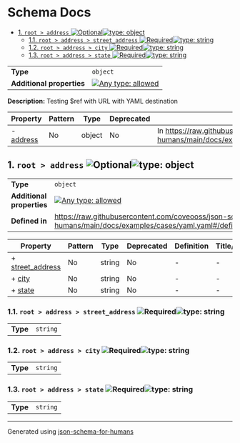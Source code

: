 # Schema Docs

- [1. `root > address` ![Optional](https://img.shields.io/badge/Optional-yellow)![type: object](https://img.shields.io/badge/type-object-c44e52)](#address)
  - [1.1. `root > address > street_address` ![Required](https://img.shields.io/badge/Required-blue)![type: string](https://img.shields.io/badge/type-string-4c72b0)](#address_street_address)
  - [1.2. `root > address > city` ![Required](https://img.shields.io/badge/Required-blue)![type: string](https://img.shields.io/badge/type-string-4c72b0)](#address_city)
  - [1.3. `root > address > state` ![Required](https://img.shields.io/badge/Required-blue)![type: string](https://img.shields.io/badge/type-string-4c72b0)](#address_state)

|                           |                                                                                                                                   |
| ------------------------- | --------------------------------------------------------------------------------------------------------------------------------- |
| **Type**                  | `object`                                                                                                                          |
| **Additional properties** | [![Any type: allowed](https://img.shields.io/badge/Any%20type-allowed-green)](# "Additional Properties of any type are allowed.") |

**Description:** Testing $ref with URL with YAML destination

| Property               | Pattern | Type   | Deprecated | Definition                                                                                                                   | Title/Description |
| ---------------------- | ------- | ------ | ---------- | ---------------------------------------------------------------------------------------------------------------------------- | ----------------- |
| - [address](#address ) | No      | object | No         | In https://raw.githubusercontent.com/coveooss/json-schema-for-humans/main/docs/examples/cases/yaml.yaml#/definitions/address | -                 |

## <a name="address"></a>1. `root > address` ![Optional](https://img.shields.io/badge/Optional-yellow)![type: object](https://img.shields.io/badge/type-object-c44e52)

|                           |                                                                                                                                   |
| ------------------------- | --------------------------------------------------------------------------------------------------------------------------------- |
| **Type**                  | `object`                                                                                                                          |
| **Additional properties** | [![Any type: allowed](https://img.shields.io/badge/Any%20type-allowed-green)](# "Additional Properties of any type are allowed.") |
| **Defined in**            | https://raw.githubusercontent.com/coveooss/json-schema-for-humans/main/docs/examples/cases/yaml.yaml#/definitions/address         |

| Property                                     | Pattern | Type   | Deprecated | Definition | Title/Description |
| -------------------------------------------- | ------- | ------ | ---------- | ---------- | ----------------- |
| + [street_address](#address_street_address ) | No      | string | No         | -          | -                 |
| + [city](#address_city )                     | No      | string | No         | -          | -                 |
| + [state](#address_state )                   | No      | string | No         | -          | -                 |

### <a name="address_street_address"></a>1.1. `root > address > street_address` ![Required](https://img.shields.io/badge/Required-blue)![type: string](https://img.shields.io/badge/type-string-4c72b0)

|          |          |
| -------- | -------- |
| **Type** | `string` |

### <a name="address_city"></a>1.2. `root > address > city` ![Required](https://img.shields.io/badge/Required-blue)![type: string](https://img.shields.io/badge/type-string-4c72b0)

|          |          |
| -------- | -------- |
| **Type** | `string` |

### <a name="address_state"></a>1.3. `root > address > state` ![Required](https://img.shields.io/badge/Required-blue)![type: string](https://img.shields.io/badge/type-string-4c72b0)

|          |          |
| -------- | -------- |
| **Type** | `string` |

----------------------------------------------------------------------------------------------------------------------------
Generated using [json-schema-for-humans](https://github.com/coveooss/json-schema-for-humans)

